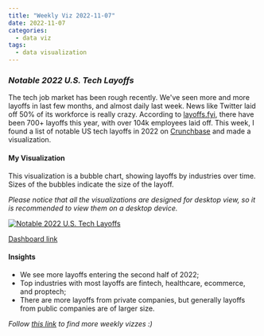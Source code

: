 ```yaml
---
title: "Weekly Viz 2022-11-07"
date: 2022-11-07
categories:
  - data viz
tags:
  - data visualization
---
```


### *Notable 2022 U.S. Tech Layoffs*

The tech job market has been rough recently. We've seen more and more layoffs in last few months, and almost daily last week. News like Twitter laid off 50% of its workforce is really crazy. According to [layoffs.fyi](https://layoffs.fyi/), there have been 700+ layoffs this year, with over 104k employees laid off. This week, I found a list of notable US tech layoffs in 2022 on [Crunchbase](https://news.crunchbase.com/startups/tech-layoffs-2022/) and made a visualization.  

#### My Visualization

This visualization is a bubble chart, showing layoffs by industries over time. Sizes of the bubbles indicate the size of the layoff.  

*Please notice that all the visualizations are designed for desktop view, so it is recommended to view them on a desktop device.*  

<div class='tableauPlaceholder' id='viz1667878647576' style='position: relative'><noscript><a href='#'>
  <img alt='Notable 2022 U.S. Tech Layoffs ' src='https:&#47;&#47;public.tableau.com&#47;static&#47;images&#47;20&#47;20221107Notable2022U_S_TechLayoffs&#47;Notable2022U_S_TechLayoffs&#47;1_rss.png' style='border: none' />
  </a></noscript>
  <object class='tableauViz'  style='display:none;'>
    <param name='host_url' value='https%3A%2F%2Fpublic.tableau.com%2F' />
    <param name='embed_code_version' value='3' />
    <param name='site_root' value='' />
    <param name='name' value='20221107Notable2022U_S_TechLayoffs&#47;Notable2022U_S_TechLayoffs' />
    <param name='tabs' value='no' />
    <param name='toolbar' value='yes' />
    <param name='static_image' value='https:&#47;&#47;public.tableau.com&#47;static&#47;images&#47;20&#47;20221107Notable2022U_S_TechLayoffs&#47;Notable2022U_S_TechLayoffs&#47;1.png' />
    <param name='animate_transition' value='yes' />
    <param name='display_static_image' value='yes' />
    <param name='display_spinner' value='yes' />
    <param name='display_overlay' value='yes' />
    <param name='display_count' value='yes' />
    <param name='language' value='en-US' />
    <param name='filter' value='publish=yes' />
  </object></div>                
  <script type='text/javascript'>     
  var divElement = document.getElementById('viz1667878647576');  
  var vizElement = divElement.getElementsByTagName('object')[0];              
  if ( divElement.offsetWidth > 800 ) { vizElement.style.width='800px';vizElement.style.height='827px';} else if ( divElement.offsetWidth > 500 ) { vizElement.style.width='800px';vizElement.style.height='827px';} else { vizElement.style.width='100%';vizElement.style.height='727px';}     
  var scriptElement = document.createElement('script');               
  scriptElement.src = 'https://public.tableau.com/javascripts/api/viz_v1.js';            
  vizElement.parentNode.insertBefore(scriptElement, vizElement);            
</script>  

[Dashboard link](https://public.tableau.com/views/20221107Notable2022U_S_TechLayoffs/Notable2022U_S_TechLayoffs?:language=en-US&publish=yes&:display_count=n&:origin=viz_share_link)
  
#### Insights
* We see more layoffs entering the second half of 2022;  
* Top industries with most layoffs are fintech, healthcare, ecommerce, and proptech;  
* There are more layoffs from private companies, but generally layoffs from public companies are of larger size.  

*Follow [this link](https://yudong-94.github.io/personal-website/project/WeeklyViz2022/) to find more weekly vizzes :)*
